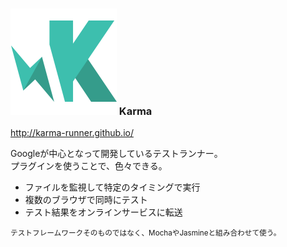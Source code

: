### ![Logo](img/logo-karma.png) Karma
<http://karma-runner.github.io/>

Googleが中心となって開発しているテストランナー。  
プラグインを使うことで、色々できる。

- ファイルを監視して特定のタイミングで実行
- 複数のブラウザで同時にテスト
- テスト結果をオンラインサービスに転送

<small>テストフレームワークそのものではなく、MochaやJasmineと組み合わせて使う。</small>
